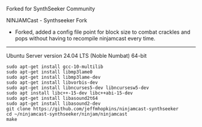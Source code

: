 Forked for SynthSeeker Community

NINJAMCast - Synthseeker Fork
 * Forked, added a config file point for block size to combat crackles and pops without having to recompile ninjamcast every time.


 ---------------------------------------

 
Ubuntu Server version 24.04 LTS (Noble Numbat) 64-bit

```
sudo apt-get install gcc-10-multilib
sudo apt-get install libmp3lame0
sudo apt-get install libmp3lame-dev
sudo apt-get install libvorbis-dev
sudo apt-get install libncurses5-dev libncursesw5-dev
sudo apt install libc++-15-dev libc++abi-15-dev
sudo apt-get install libasound2t64
sudo apt-get install libasound2-dev
git clone https://github.com/jeffmhopkins/ninjamcast-synthseeker
cd ~/ninjamcast-synthseeker/ninjam/ninjamcast
make
```
